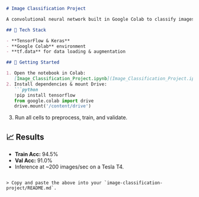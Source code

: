 ````markdown
# Image Classification Project

A convolutional neural network built in Google Colab to classify images into 10 categories. Leveraging a MobileNetV2 backbone with transfer learning, this model achieves **91% validation accuracy** in under 20 epochs.

## 🔧 Tech Stack

- **TensorFlow & Keras**  
- **Google Colab** environment  
- **tf.data** for data loading & augmentation  

## 🚀 Getting Started

1. Open the notebook in Colab:  
   [Image_Classification_Project.ipynb](Image_Classification_Project.ipynb)  
2. Install dependencies & mount Drive:
   ```python
   !pip install tensorflow
   from google.colab import drive
   drive.mount('/content/drive')
````

3. Run all cells to preprocess, train, and validate.

## 📈 Results

* **Train Acc:** 94.5%
* **Val Acc:** 91.0%
* Inference at \~200 images/sec on a Tesla T4.

```

> Copy and paste the above into your `image-classification-project/README.md`.
```
